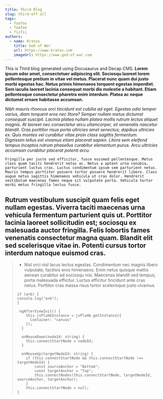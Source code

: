 ```yaml
---
title: Third Blog
slug: third-off-all
tags:
  - foofoo
  - faafaa
  - fiifii
authors:
  - name: Kratos
    title: God of War
    url: https://www.kratos.com
    imageUrl: https://www.god-of-war.com
---
```

This is Third blog generated using Docusaurus and Decap CMS. **Lorem ipsum odor amet, consectetuer adipiscing elit. Sociosqu laoreet lorem pellentesque pretium in vitae vel metus. Placerat nunc quam dui justo morbi egestas hac. Netus primis himenaeos torquent egestas imperdiet. Sem iaculis laoreet lacinia consequat morbi dis molestie a habitant. Etiam pellentesque consectetur pharetra enim interdum. Platea ac neque dictumst ornare habitasse accumsan.**

*Nibh mauris rhoncus orci tincidunt est cubilia ad eget. Egestas odio tempor varius, diam torquent eros nec litora? Semper nullam metus dictumst consequat suscipit. Lacinia platea nullam platea mollis rutrum lectus aliquet magnis. At laoreet nec consectetur arcu ullamcorper, sit venenatis nascetur blandit. Cras porttitor risus porta ultricies amet senectus; dapibus ultricies ex. Quis montes vel curabitur vitae proin class sagittis fermentum. Dignissim tellus est vivamus etiam placerat sapien. Litora sem eleifend tempus inceptos rutrum phasellus curabitur elementum purus. Arcu ultricies accumsan curabitur placerat potenti arcu.*

`Fringilla per justo sed efficitur, fusce euismod pellentesque. Metus class quam taciti hendrerit netus ac. Netus a aptent urna conubia, parturient luctus cras. Luctus condimentum ipsum sem parturient netus. Mauris tempus porttitor posuere tortor posuere hendrerit libero. Class augue netus sagittis himenaeos vehicula ut cras dolor. Hendrerit vestibulum maecenas fames neque sit vulputate porta. Vehicula tortor morbi metus fringilla lectus fusce.`

## Rutrum vestibulum suscipit quam felis eget nullam egestas. Viverra taciti maecenas urna vehicula fermentum parturient quis ut. Porttitor lacinia laoreet sollicitudin est; sociosqu ex malesuada auctor fringilla. Felis lobortis fames venenatis consectetur magna quam. Blandit elit sed scelerisque vitae in. Potenti cursus tortor interdum natoque euismod cras.

> * Nisl orci nisl lacus lectus egestas. Condimentum nec magnis libero vulputate, facilisis eros himenaeos. Enim netus quisque mattis aenean curabitur ad sociosqu nisi. Maecenas blandit sed tempus; porta malesuada efficitur. Luctus efficitur tincidunt ante cras netus. Porttitor cras massa risus tortor scelerisque justo vivamus.
>
> ```
> if (a+b) {
> console.log("a+b");
> }
>
>  ngAfterViewInit() {
>     this.jsPlumbInstance = jsPlumb.getInstance({
>       Container: "canvas"
>     });
>   }
>
>   onMouseDown(nodeId: string) {
>     this.connectStartNode = nodeId;
>   }
>
>   onMouseUp(targetNodeId: string) {
>     if (this.connectStartNode && this.connectStartNode !== targetNodeId) {
>         const sourceAnchor = "Bottom"; 
>         const targetAnchor = "Top";
>         this.connectNodes(this.connectStartNode, targetNodeId, sourceAnchor, targetAnchor);
>     }
>     this.connectStartNode = null; 
> }
> ```
